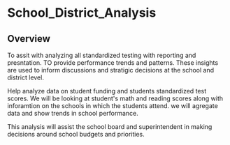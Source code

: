 # School_District_Analysis

## Overview
To assit with analyzing all standardized testing with reporting and presntation.  TO provide performance trends and patterns.  These insights are used 
to inform discussions and stratigic decisions at the school and district level.

Help analyze data on student funding and students standardized test scores. We will be looking at student's math and reading scores along with inforamtion on
the schools in which the students attend.  we will agregate data and show trends in school performance.  

This analysis will assist the school board and superintendent in making decisions around school budgets and priorities.
